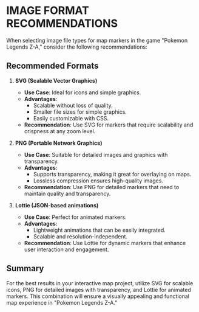 # IMAGE FORMAT RECOMMENDATIONS

When selecting image file types for map markers in the game "Pokemon Legends Z-A," consider the following recommendations:

## Recommended Formats

1. **SVG (Scalable Vector Graphics)**
   - **Use Case**: Ideal for icons and simple graphics.
   - **Advantages**: 
     - Scalable without loss of quality.
     - Smaller file sizes for simple graphics.
     - Easily customizable with CSS.
   - **Recommendation**: Use SVG for markers that require scalability and crispness at any zoom level.

2. **PNG (Portable Network Graphics)**
   - **Use Case**: Suitable for detailed images and graphics with transparency.
   - **Advantages**: 
     - Supports transparency, making it great for overlaying on maps.
     - Lossless compression ensures high-quality images.
   - **Recommendation**: Use PNG for detailed markers that need to maintain quality and transparency.

3. **Lottie (JSON-based animations)**
   - **Use Case**: Perfect for animated markers.
   - **Advantages**: 
     - Lightweight animations that can be easily integrated.
     - Scalable and resolution-independent.
   - **Recommendation**: Use Lottie for dynamic markers that enhance user interaction and engagement.

## Summary

For the best results in your interactive map project, utilize SVG for scalable icons, PNG for detailed images with transparency, and Lottie for animated markers. This combination will ensure a visually appealing and functional map experience in "Pokemon Legends Z-A."